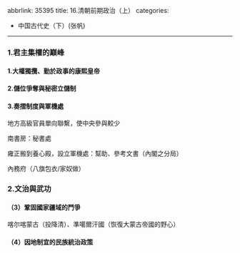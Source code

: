 abbrlink: 35395
title: 16.清朝前期政治（上）
categories:
  - 中国古代史（下）(张帆)
---
### 1.君主集權的巔峰

#### 1.大權獨攬、勤於政事的康熙皇帝

#### 2.儲位爭奪與秘密立儲制

#### 3.奏摺制度與軍機處

地方高級官員單向聯繫，使中央參與較少

南書房：秘書處

雍正搬到養心殿，設立軍機處：幫助、參考文書（內閣之分局）

內務府（八旗包衣/家奴做）

### 2.文治與武功

#### （3）鞏固國家疆域的鬥爭

喀尔喀蒙古（投降清）、準噶爾汗國（恢復大蒙古帝國的野心）

#### （4）因地制宜的民族統治政策
